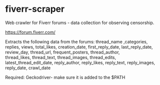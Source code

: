# fiverr-scraper
Web crawler for Fiverr forums - data collection for observing censorship.

https://forum.fiverr.com/

Extracts the following data from the forums:
thread_name ,categories, replies, views, total_likes, creation_date, first_reply_date, last_reply_date, review_day, thread_url, frequent_posters, thread_author, thread_likes, thread_text, thread_images, thread_edits, latest_thread_edit_date, reply_author, reply_likes, reply_text, reply_images, reply_date, crawl_date

Required: Geckodriver- make sure it is added to the $PATH
